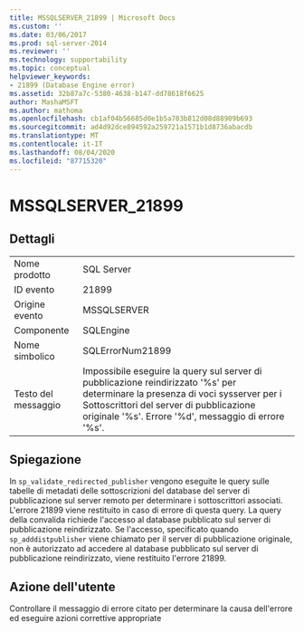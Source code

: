 ```yaml
---
title: MSSQLSERVER_21899 | Microsoft Docs
ms.custom: ''
ms.date: 03/06/2017
ms.prod: sql-server-2014
ms.reviewer: ''
ms.technology: supportability
ms.topic: conceptual
helpviewer_keywords:
- 21899 (Database Engine error)
ms.assetid: 32b87a7c-5380-4638-b147-dd78618f6625
author: MashaMSFT
ms.author: mathoma
ms.openlocfilehash: cb1af04b56685d0e1b5a703b812d08d88909b693
ms.sourcegitcommit: ad4d92dce894592a259721a1571b1d8736abacdb
ms.translationtype: MT
ms.contentlocale: it-IT
ms.lasthandoff: 08/04/2020
ms.locfileid: "87715320"
---
```

# <a name="mssqlserver_21899"></a>MSSQLSERVER_21899
    
## <a name="details"></a>Dettagli  
  
|||  
|-|-|  
|Nome prodotto|SQL Server|  
|ID evento|21899|  
|Origine evento|MSSQLSERVER|  
|Componente|SQLEngine|  
|Nome simbolico|SQLErrorNum21899|  
|Testo del messaggio|Impossibile eseguire la query sul server di pubblicazione reindirizzato '%s' per determinare la presenza di voci sysserver per i Sottoscrittori del server di pubblicazione originale '%s'. Errore '%d', messaggio di errore '%s'.|  
  
## <a name="explanation"></a>Spiegazione  
 In `sp_validate_redirected_publisher` vengono eseguite le query sulle tabelle di metadati delle sottoscrizioni del database del server di pubblicazione sul server remoto per determinare i sottoscrittori associati. L'errore 21899 viene restituito in caso di errore di questa query. La query della convalida richiede l'accesso al database pubblicato sul server di pubblicazione reindirizzato. Se l'accesso, specificato quando `sp_adddistpublisher` viene chiamato per il server di pubblicazione originale, non è autorizzato ad accedere al database pubblicato sul server di pubblicazione reindirizzato, viene restituito l'errore 21899.  
  
## <a name="user-action"></a>Azione dell'utente  
 Controllare il messaggio di errore citato per determinare la causa dell'errore ed eseguire azioni correttive appropriate  
  
  
